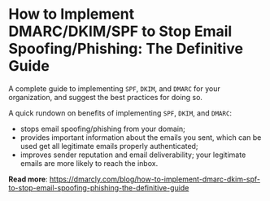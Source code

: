 # How to Implement DMARC/DKIM/SPF to Stop Email Spoofing/Phishing: The Definitive Guide

A complete guide to implementing `SPF`, `DKIM`, and `DMARC` for your organization, and suggest the best practices for doing so.  

A quick rundown on benefits of implementing `SPF`, `DKIM`, and `DMARC`:
- stops email spoofing/phishing from your domain;
- provides important information about the emails you sent, which can be used get all legitimate emails properly authenticated;
- improves sender reputation and email deliverability; your legitimate emails are more likely to reach the inbox.

**Read more**: https://dmarcly.com/blog/how-to-implement-dmarc-dkim-spf-to-stop-email-spoofing-phishing-the-definitive-guide
